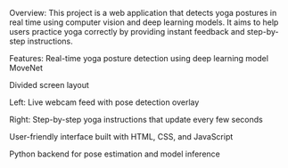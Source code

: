 Overview:
This project is a web application that detects yoga postures in real time using computer vision and deep learning models. It aims to help users practice yoga correctly by providing instant feedback and step-by-step instructions.

Features:
Real-time yoga posture detection using deep learning model MoveNet

Divided screen layout

Left: Live webcam feed with pose detection overlay

Right: Step-by-step yoga instructions that update every few seconds

User-friendly interface built with HTML, CSS, and JavaScript

Python backend for pose estimation and model inference

